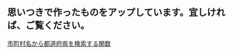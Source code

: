 ## 思いつきで作ったものをアップしています。宜しければ、ご覧ください。
[市町村名から都道府県を検索する関数](https://github.com/masami-fukuodori/handmade/blob/main/code/extract_prefecture_by_city.ipynb)
